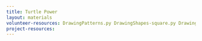 ```yaml
---
title: Turtle Power
layout: materials
volunteer-resources: DrawingPatterns.py DrawingShapes-square.py DrawingShapes-triangle.py LoopyShapes.py VariablesAndLoops.py
project-resources: 
---
```

